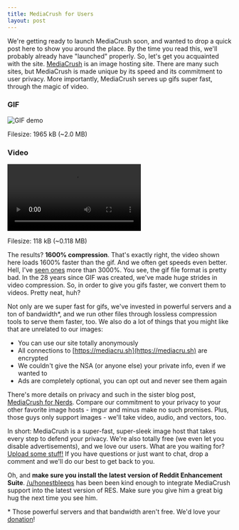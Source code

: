 ```yaml
---
title: MediaCrush for Users
layout: post
---
```


We're getting ready to launch MediaCrush soon, and wanted to drop a quick post here to show you around the place. By the time you
read this, we'll probably already have "launched" properly. So, let's get you acquainted with the site.
[MediaCrush](https://mediacru.sh) is an image hosting site. There are many such sites, but MediaCrush is made unique by its speed
and its commitment to user privacy. More importantly, MediaCrush serves up gifs super fast, through the magic of video.

<div class="row">
    <div class="left">
        <h3>GIF</h3>
        <img src="https://mediacru.sh/static/demo.gif" alt="GIF demo" />
        <p>Filesize: 1965 kB (~2.0 MB)</p>
    </div>
    <div class="right">
        <h3>Video</h3>
        <video autoplay loop>
            <source src="https://mediacru.sh/static/demo.mp4" type='video/mp4'></source>
            <source src="https://mediacru.sh/static/demo.ogv" type='video/ogg; codecs="theora,vorbis"'></source>
        </video>
        <p>Filesize: 118 kB (~0.118 MB)</p>
    </div>
    <div class="clearfix"></div>
</div>

The results? **1600% compression**. That's exactly right, the video shown here loads 1600% faster than the gif. And we often
get speeds even better. Hell, I've [seen ones](https://mediacru.sh/Qq-sLq4otwN_) more than 3000%. You see, the gif file format
is pretty bad. In the 28 years since GIF was created, we've made huge strides in video compression. So, in order to give you
gifs faster, we convert them to videos. Pretty neat, huh?

Not only are we super fast for gifs, we've invested in powerful servers and a ton of bandwidth*, and we run other files
through lossless compression tools to serve them faster, too. We also do a lot of things that you might like that are
unrelated to our images:

* You can use our site totally anonymously
* All connections to [https://mediacru.sh](https://mediacru.sh) are encrypted
* We couldn't give the NSA (or anyone else) your private info, even if we wanted to
* Ads are completely optional, you can opt out and never see them again

There's more details on privacy and such in the sister blog post, [MediaCrush for Nerds](/2013/07/19/MediaCrush-for-nerds.html).
Compare our commitment to your privacy to your other favorite image hosts - imgur and minus make no such promises. Plus,
those guys only support images - we'll take video, audio, and vectors, too.

In short: MediaCrush is a super-fast, super-sleek image host that takes every step to defend your privacy. We're also totally
free (we even let you disable advertisements), and we love our users. What are you waiting for?
[Upload some stuff!](https://mediacru.sh) If you have questions or just want to chat, drop a comment and we'll do our best to
get back to you.

Oh, and **make sure you install the latest version of Reddit Enhancement Suite**.
[/u/honestbleeps](http://reddit.com/user/honestbleeps) has been been kind enough to integrate MediaCrush support into the
latest version of RES. Make sure you give him a great big hug the next time you see him.

<div class="small">* Those powerful servers and that bandwidth aren't free. We'd love your
<a href="https://mediacru.sh/donate">donation</a>!</div>
